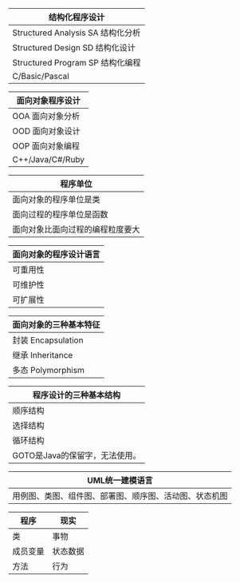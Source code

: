 

|结构化程序设计|
|----|
|Structured Analysis SA 结构化分析|
|Structured Design SD 结构化设计|
|Structured Program SP 结构化编程|
|C/Basic/Pascal|

|面向对象程序设计|
|----|
|OOA 面向对象分析|
|OOD 面向对象设计|
|OOP 面向对象编程|
|C++/Java/C#/Ruby|



|程序单位|
|----|
|面向对象的程序单位是类|
|面向过程的程序单位是函数|
|面向对象比面向过程的编程粒度要大|

|面向对象的程序设计语言|
|----|
|可重用性|
|可维护性|
|可扩展性|

|面向对象的三种基本特征|
|----|
|封装 Encapsulation|
|继承 Inheritance|
|多态 Polymorphism|


|程序设计的三种基本结构|
|----|
|顺序结构|
|选择结构|
|循环结构|
|GOTO是Java的保留字，无法使用。|


|UML统一建模语言|
|----|
|用例图、类图、组件图、部署图、顺序图、活动图、状态机图|



|程序|现实|
|----|----|
|类|事物|
|成员变量|状态数据|
|方法|行为|

